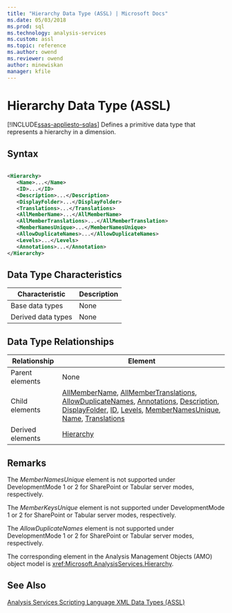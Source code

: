 ```yaml
---
title: "Hierarchy Data Type (ASSL) | Microsoft Docs"
ms.date: 05/03/2018
ms.prod: sql
ms.technology: analysis-services
ms.custom: assl
ms.topic: reference
ms.author: owend
ms.reviewer: owend
author: minewiskan
manager: kfile
---
```

# Hierarchy Data Type (ASSL)
[!INCLUDE[ssas-appliesto-sqlas](../../../includes/ssas-appliesto-sqlas.md)]
  Defines a primitive data type that represents a hierarchy in a dimension.  
  
## Syntax  
  
```xml  
  
<Hierarchy>  
   <Name>...</Name>  
   <ID>...</ID>  
   <Description>...</Description>  
   <DisplayFolder>...</DisplayFolder>  
   <Translations>...</Translations>  
   <AllMemberName>...</AllMemberName>  
   <AllMemberTranslations>...</AllMemberTranslation>  
   <MemberNamesUnique>...</MemberNamesUnique>  
   <AllowDuplicateNames>...</AllowDuplicateNames>  
   <Levels>...</Levels>  
   <Annotations>...</Annotation>  
</Hierarchy>  
```  
  
## Data Type Characteristics  
  
|Characteristic|Description|  
|--------------------|-----------------|  
|Base data types|None|  
|Derived data types|None|  
  
## Data Type Relationships  
  
|Relationship|Element|  
|------------------|-------------|  
|Parent elements|None|  
|Child elements|[AllMemberName](../../../analysis-services/scripting/properties/allmembername-element-assl.md), [AllMemberTranslations](../../../analysis-services/scripting/collections/allmembertranslations-element-assl.md), [AllowDuplicateNames](../../../analysis-services/scripting/properties/allowduplicatenames-element-assl.md), [Annotations](../../../analysis-services/scripting/collections/annotations-element-assl.md), [Description](../../../analysis-services/scripting/properties/description-element-assl.md), [DisplayFolder](../../../analysis-services/scripting/properties/displayfolder-element-assl.md), [ID](../../../analysis-services/scripting/properties/id-element-assl.md), [Levels](../../../analysis-services/scripting/collections/levels-element-assl.md), [MemberNamesUnique](../../../analysis-services/scripting/properties/membernamesunique-element-assl.md), [Name](../../../analysis-services/scripting/properties/name-element-assl.md), [Translations](../../../analysis-services/scripting/collections/translations-element-assl.md)|  
|Derived elements|[Hierarchy](../../../analysis-services/scripting/objects/hierarchy-element-assl.md)|  
  
## Remarks  
 The *MemberNamesUnique* element is not supported under DevelopmentMode 1 or 2 for SharePoint or Tabular server modes, respectively.  
  
 The *MemberKeysUnique* element is not supported under DevelopmentMode 1 or 2 for SharePoint or Tabular server modes, respectively.  
  
 The *AllowDuplicateNames* element is not supported under DevelopmentMode 1 or 2 for SharePoint or Tabular server modes, respectively.  
  
 The corresponding element in the Analysis Management Objects (AMO) object model is <xref:Microsoft.AnalysisServices.Hierarchy>.  
  
## See Also  
 [Analysis Services Scripting Language XML Data Types &#40;ASSL&#41;](../../../analysis-services/scripting/data-type/analysis-services-scripting-language-xml-data-types-assl.md)  
  
  
